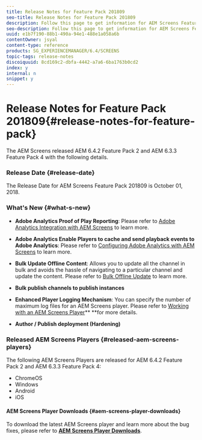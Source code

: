```yaml
---
title: Release Notes for Feature Pack 201809
seo-title: Release Notes for Feature Pack 201809
description: Follow this page to get information for AEM Screens Feature Pack 201809 released on October 01, 2018.
seo-description: Follow this page to get information for AEM Screens Feature Pack 201809 released on October 01, 2018.
uuid: e1b7f190-88b1-490a-94e1-488e1a058a6b
contentOwner: jsyal
content-type: reference
products: SG_EXPERIENCEMANAGER/6.4/SCREENS
topic-tags: release-notes
discoiquuid: 8cd169c2-dbfa-4442-a7a6-6ba1763b0cd2
index: y
internal: n
snippet: y
---
```


# Release Notes for Feature Pack 201809{#release-notes-for-feature-pack}

The AEM Screens released AEM 6.4.2 Feature Pack 2 and AEM 6.3.3 Feature Pack 4 with the following details.

### Release Date {#release-date}

The Release Date for AEM Screens Feature Pack 201809 is October 01, 2018.

### What's New {#what-s-new}

* **Adobe Analytics Proof of Play Reporting**: Please refer to [Adobe Analytics Integration with AEM Screens](../../screens/using/adobe-analytics-integration-aem-screens.md) to learn more.  

* **Adobe Analytics Enable Players to cache and send playback events to Adobe Analytics**: Please refer to [Configuring Adobe Analytics with AEM Screens](../../screens/using/configuring-adobe-analytics-aem-screens.md) to learn more.  

* **Bulk Update Offline Content**: Allows you to update all the channel in bulk and avoids the hassle of navigating to a particular channel and update the content. Please refer to [Bulk Offline Update](../../screens/using/bulk-offline-update.md) to learn more.  

* **Bulk publish channels to publish instances**
* **Enhanced Player Logging Mechanism**: You can specify the number of maximum log files for an AEM Screens player. Please refer to [Working with an AEM Screens Player](../../screens/using/working-with-screens-player.md)** **for more details.  

* **Author / Publish deployment (Hardening)**

### Released AEM Screens Players {#released-aem-screens-players}

The following AEM Screens Players are released for AEM 6.4.2 Feature Pack 2 and AEM 6.3.3 Feature Pack 4:

* ChromeOS
* Windows
* Android
* iOS

#### AEM Screens Player Downloads {#aem-screens-player-downloads}

To download the latest AEM Screens player and learn more about the bug fixes, please refer to [**AEM Screens Player Downloads**](https://download.macromedia.com/screens/).
